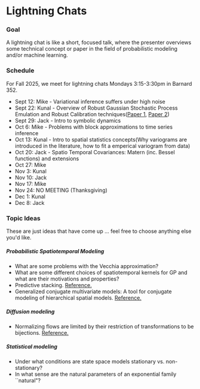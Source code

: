# Lightning Chats

### Goal

A lightning chat is like a short, focused talk, where the presenter overviews some technical concept or paper in the field of probabilistic modeling and/or machine learning.

### Schedule 

For Fall 2025, we meet for lightning chats Mondays 3:15-3:30pm in Barnard 352.

+ Sept 12: Mike - Variational inference suffers under high noise
+ Sept 22: Kunal - Overview of Robust Gaussian Stochastic Process Emulation and Robust Calibration techniques([Paper 1](https://projecteuclid.org/journals/annals-of-statistics/volume-46/issue-6A/Robust-Gaussian-stochastic-process-emulation/10.1214/17-AOS1648.pdf), [Paper 2](https://journal.r-project.org/articles/RJ-2023-085/))
+ Sept 29: Jack - Intro to symbolic dynamics
+ Oct 6: Mike - Problems with block approximations to time series inference
+ Oct 13: Kunal - Intro to spatial statistics concepts(Why variograms are introduced in the literature, how to fit a emperical variogram from data)
+ Oct 20: Jack - Spatio Temporal Covariances: Matern (inc. Bessel functions) and extensions
+ Oct 27: Mike
+ Nov 3: Kunal
+ Nov 10: Jack
+ Nov 17: Mike
+ Nov 24: NO MEETING (Thanksgiving)
+ Dec 1: Kunal
+ Dec 8: Jack

### Topic Ideas

These are just ideas that have come up ... feel free to choose anything else you'd like.

##### Probabilistic Spatiotemporal Modeling

+ What are some problems with the Vecchia approximation?
+ What are some different choices of spatiotemporal kernels for GP and what are their motivations and properties?
+ Predictive stacking. [Reference.](https://projecteuclid.org/journals/bayesian-analysis/volume-13/issue-3/Using-Stacking-to-Average-Bayesian-Predictive-Distributions-with-Discussion/10.1214/17-BA1091.pdf)
+ Generalized conjugate multivariate models: A tool for conjugate modeling of hierarchical spatial models. [Reference.](https://www.tandfonline.com/doi/pdf/10.1080/10618600.2024.2365728) 

##### Diffusion modeling
+  Normalizing flows are limited by their restriction of transformations to be bijections.  [Reference.](https://arxiv.org/abs/2002.06707)

##### Statistical modeling
+ Under what conditions are state space models stationary vs. non-stationary?
+ In what sense are the natural parameters of an exponential family ``natural"?
